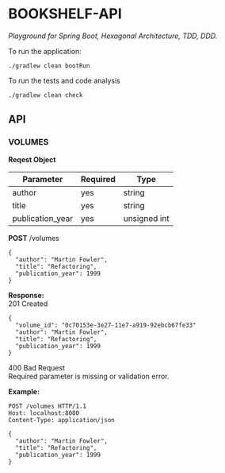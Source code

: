 # BOOKSHELF-API

*Playground for Spring Boot, Hexagonal Architecture, TDD, DDD.*

To run the application:

```
./gradlew clean bootRun
```

To run the tests and code analysis

```
./gradlew clean check
```

## API

### VOLUMES

**Reqest Object**


| Parameter | Required | Type |
| -------- | -------- | -------- |
| author   | yes   | string |
| title   | yes   | string |
| publication_year   | yes   | unsigned int |   
   
   
**POST**  /volumes

```
{
  "author": "Martin Fowler",
  "title": "Refactoring",
  "publication_year": 1999
}
```

**Response:**  
201 Created

```
{
  "volume_id": "0c70153e-3e27-11e7-a919-92ebcb67fe33"
  "author": "Martin Fowler",
  "title": "Refactoring",
  "publication_year": 1999
}
```

400 Bad Request   
Required parameter is missing or validation error.

**Example:**

```
POST /volumes HTTP/1.1
Host: localhost:8080
Content-Type: application/json

{
  "author": "Martin Fowler",
  "title": "Refactoring",
  "publication_year": 1999
}
```

